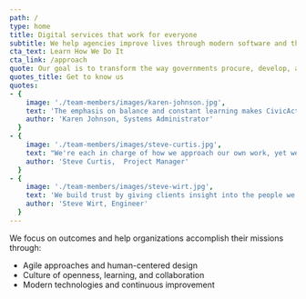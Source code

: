 ```yaml
---
path: /
type: home
title: Digital services that work for everyone
subtitle: We help agencies improve lives through modern software and thoughtful experiences.
cta_text: Learn How We Do It
cta_link: /approach
quote: Our goal is to transform the way governments procure, develop, and deliver digital services.
quotes_title: Get to know us
quotes: 
- {
    image: './team-members/images/karen-johnson.jpg',
    text: 'The emphasis on balance and constant learning makes CivicActions an incredibly fun and engaging community.',
    author: 'Karen Johnson, Systems Administrator'
  }
- {
    image: './team-members/images/steve-curtis.jpg',
    text: "We're each in charge of how we approach our own work, yet we're accountable to one another. So we focus on clear, transparent communication.",
    author: 'Steve Curtis,  Project Manager'
  }
- {
    image: './team-members/images/steve-wirt.jpg',
    text: 'We build trust by giving clients insight into the people we are, so they relate to us as humans rather than just contractors.',
    author: 'Steve Wirt, Engineer'
  }
---
```

We focus on outcomes and help organizations accomplish their missions through:
* Agile approaches and human-centered design
* Culture of openness, learning, and collaboration
* Modern technologies and continuous improvement
